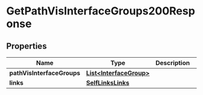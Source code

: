 

# GetPathVisInterfaceGroups200Response


## Properties

| Name | Type | Description | Notes |
|------------ | ------------- | ------------- | -------------|
|**pathVisInterfaceGroups** | [**List&lt;InterfaceGroup&gt;**](InterfaceGroup.md) |  |  [optional] |
|**links** | [**SelfLinksLinks**](SelfLinksLinks.md) |  |  [optional] |



